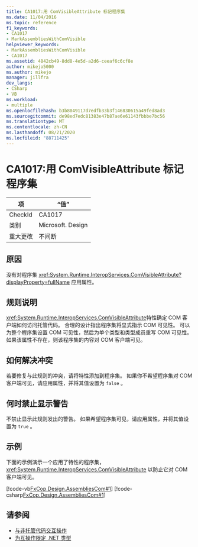 ```yaml
---
title: CA1017:用 ComVisibleAttribute 标记程序集
ms.date: 11/04/2016
ms.topic: reference
f1_keywords:
- CA1017
- MarkAssembliesWithComVisible
helpviewer_keywords:
- MarkAssembliesWithComVisible
- CA1017
ms.assetid: 4842cb49-8dd8-4e5d-a2d6-ceeaf6c6cf8e
author: mikejo5000
ms.author: mikejo
manager: jillfra
dev_langs:
- CSharp
- VB
ms.workload:
- multiple
ms.openlocfilehash: b3b8049117d7edfb33b3f146830615a49fed8ad3
ms.sourcegitcommit: de98ed7edc81383e47b87ae6e61143fbbbe7bc56
ms.translationtype: MT
ms.contentlocale: zh-CN
ms.lasthandoff: 08/21/2020
ms.locfileid: "88711425"
---
```

# <a name="ca1017-mark-assemblies-with-comvisibleattribute"></a>CA1017:用 ComVisibleAttribute 标记程序集

|项|“值”|
|-|-|
|CheckId|CA1017|
|类别|Microsoft. Design|
|重大更改|不间断|

## <a name="cause"></a>原因
没有对程序集 <xref:System.Runtime.InteropServices.ComVisibleAttribute?displayProperty=fullName> 应用属性。

## <a name="rule-description"></a>规则说明
<xref:System.Runtime.InteropServices.ComVisibleAttribute>特性确定 COM 客户端如何访问托管代码。 合理的设计指出程序集将显式指示 COM 可见性。 可以为整个程序集设置 COM 可见性，然后为单个类型和类型成员重写 COM 可见性。 如果该属性不存在，则该程序集的内容对 COM 客户端可见。

## <a name="how-to-fix-violations"></a>如何解决冲突
若要修复与此规则的冲突，请将特性添加到程序集。 如果你不希望程序集对 COM 客户端可见，请应用属性，并将其值设置为 `false` 。

## <a name="when-to-suppress-warnings"></a>何时禁止显示警告
不禁止显示此规则发出的警告。 如果希望程序集可见，请应用属性，并将其值设置为 `true` 。

## <a name="example"></a>示例
下面的示例演示一个应用了特性的程序集， <xref:System.Runtime.InteropServices.ComVisibleAttribute> 以防止它对 COM 客户端可见。

[!code-vb[FxCop.Design.AssembliesCom#1](../code-quality/codesnippet/VisualBasic/ca1017-mark-assemblies-with-comvisibleattribute_1.vb)]
[!code-csharp[FxCop.Design.AssembliesCom#1](../code-quality/codesnippet/CSharp/ca1017-mark-assemblies-with-comvisibleattribute_1.cs)]

## <a name="see-also"></a>请参阅

- [与非托管代码交互操作](/dotnet/framework/interop/index)
- [为互操作限定 .NET 类型](/dotnet/framework/interop/qualifying-net-types-for-interoperation)
